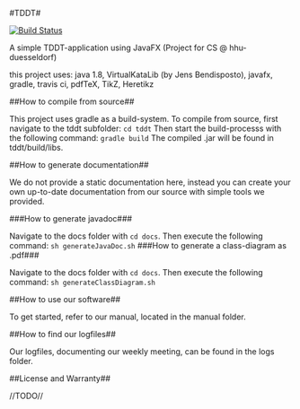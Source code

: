 #TDDT#

[![Build Status](https://travis-ci.org/ProPra16/programmierpraktikum-abschlussprojekt-xxxmathxxx.png)](https://travis-ci.org/ProPra16/programmierpraktikum-abschlussprojekt-xxxmathxxx)

A simple TDDT-application using JavaFX (Project for CS @ hhu-duesseldorf)

this project uses: java 1.8, VirtualKataLib (by Jens Bendisposto), javafx, gradle, travis ci, pdfTeX, TikZ, Heretikz

##How to compile from source##

This project uses gradle as a build-system.
To compile from source, first navigate to the tddt subfolder:
`cd tddt`
Then start the build-processs with the following command:
`gradle build`
The compiled .jar will be found in tddt/build/libs.

##How to generate documentation##

We do not provide a static documentation here, instead you can create your own up-to-date documentation from our source with simple tools we provided.

###How to generate javadoc###

Navigate to the docs folder with `cd docs`.
Then execute the following command: `sh generateJavaDoc.sh`
###How to generate a class-diagram as .pdf###

Navigate to the docs folder with `cd docs`.
Then execute the following command: `sh generateClassDiagram.sh`

##How to use our software##

To get started, refer to our manual, located in the manual folder.

##How to find our logfiles##

Our logfiles, documenting our weekly meeting, can be found in the logs folder.

##License and Warranty##

//TODO//




